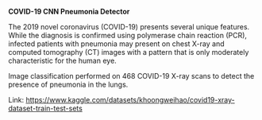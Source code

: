  **COVID-19 CNN Pneumonia Detector**
 
 The 2019 novel coronavirus (COVID-19) presents several unique features. While the diagnosis is confirmed using polymerase chain reaction (PCR), 
 infected patients with pneumonia may present on chest X-ray and computed tomography (CT) images with a pattern that is only moderately characteristic for the 
 human eye.
 
 Image classification performed on 468 COVID-19 X-ray scans to detect the presence of pneumonia in the lungs.
 
 Link: https://www.kaggle.com/datasets/khoongweihao/covid19-xray-dataset-train-test-sets
